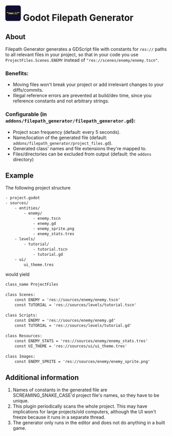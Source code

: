 # <img src="media/logo.png" width="48" height="48"> Godot Filepath Generator

## About
Filepath Generator generates a GDScript file with constants for `res://` paths to all relevant files in your project, so that in your code you use `ProjectFiles.Scenes.ENEMY` instead of `"res://scenes/enemy/enemy.tscn"`.

### Benefits:
- Moving files won't break your project or add irrelevant changes to your diffs/commits.
- Illegal reference errors are prevented at build/dev time, since you reference constants and not arbitrary strings.

### Configurable (in `addons/filepath_generator/filepath_generator.gd`):
- Project scan frequency (default: every 5 seconds).
- Name/location of the generated file (default: `addons/filepath_generator/project_files.gd`).
- Generated class' names and file extensions they're mapped to.
- Files/directories can be excluded from output (default: the `addons` directory)

## Example

The following project structure

```
- project.godot
- sources/
    - entities/
        - enemy/
            - enemy.tscn
            - enemy.gd
            - enemy_sprite.png
            - enemy_stats.tres
    - levels/
        - tutorial/
            - tutorial.tscn
            - tutorial.gd
    - ui/
        ui_theme.tres
```

would yield

```gdscript
class_name ProjectFiles

class Scenes:
    const ENEMY = 'res://sources/enemy/enemy.tscn'
    const TUTORIAL = 'res://sources/levels/tutorial.tscn'

class Scripts:
    const ENEMY = 'res://sources/enemy/enemy.gd'
    const TUTORIAL = 'res://sources/levels/tutorial.gd'

class Resources:
    const ENEMY_STATS = 'res://sources/enemy/enemy_stats.tres'
    const UI_THEME = 'res://sources/ui/ui_theme.tres'

class Images:
    const ENEMY_SPRITE = 'res://sources/enemy/enemy_sprite.png'
```

## Additional information

1. Names of constants in the generated file are SCREAMING_SNAKE_CASE'd project file's names, so they have to be unique.
2. This plugin periodically scans the whole project. This may have implications for large projects/old computers, although the UI won't freeze because it runs in a separate thread.
3. The generator only runs in the editor and does not do anything in a built game.